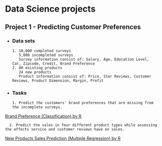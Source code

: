 # Data Science projects

## Project 1 - Predicting Customer Preferences
- ### Data sets
      1. 10,000 completed surveys
         5,000 incompleted surveys
         Survey information consist of: Salary, Age, Education Level, Car, Zipcode, Credit, Brand Preference
      2. 80 existing products 
         24 new products
         Product information consist of: Price, Star Reviews, Customer Reviews, Product Dimension, Margin, Profit 
- ### Tasks
      1. Predict the customers' brand preferences that are missing from the incomplete surveys.
[Brand Preference (Classification) by R](https://github.com/snowlee26/Portfolio-/blob/master/Brand%20Preference(Classification).R)
      
      2. Predict the sales in four different product types while assessing the effects service and customer reviews have on sales.
[New Products Sales Prediction (Multiple Regression) by R](https://github.com/snowlee26/Portfolio-/blob/master/New%20Products%20Sales%20Prediction(Multiple%20Regression).R)

